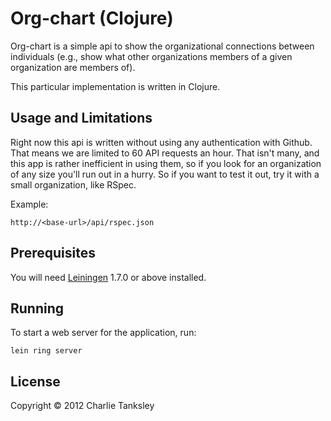 # Org-chart (Clojure)

Org-chart is a simple api to show the organizational
connections between individuals (e.g., show what other organizations
members of a given organization are members of).

This particular implementation is written in Clojure.

## Usage and Limitations

Right now this api is written without using any authentication with
Github. That means we are limited to 60 API requests an hour. That
isn't many, and this app is rather inefficient in using them, so if
you look for an organization of any size you'll run out in a hurry. So
if you want to test it out, try it with a small organization, like
RSpec.

Example:

```
http://<base-url>/api/rspec.json
```

## Prerequisites

You will need [Leiningen][1] 1.7.0 or above installed.

[1]: https://github.com/technomancy/leiningen

## Running

To start a web server for the application, run:

    lein ring server

## License

Copyright © 2012 Charlie Tanksley
